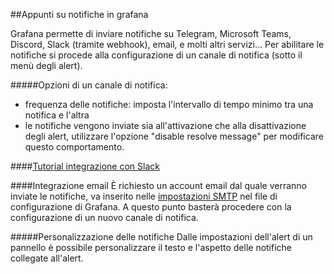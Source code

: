 ##Appunti su notifiche in grafana

Grafana permette di inviare notifiche su Telegram, Microsoft Teams, Discord, Slack (tramite webhook), email, e molti altri servizi...
Per abilitare le notifiche si procede alla configurazione di un canale di notifica (sotto il menù degli alert).

#####Opzioni di un canale di notifica:
- frequenza delle notifiche: imposta l'intervallo di tempo minimo tra una notifica e l'altra
- le notifiche vengono inviate sia all'attivazione che alla disattivazione degli alert, utilizzare l'opzione "disable resolve message" per modificare questo comportamento.

####[Tutorial integrazione con Slack](https://medium.com/@_oleksii_/grafana-alerting-and-slack-notifications-3affe9d5f688)

####Integrazione email
È richiesto un account email dal quale verranno inviate le notifiche, va inserito nelle [impostazioni SMTP](https://grafana.com/docs/grafana/latest/installation/configuration/#smtp) nel file di configurazione di Grafana.
A questo punto basterà procedere con la configurazione di un nuovo canale di notifica.

#####Personalizzazione delle notifiche
Dalle impostazioni dell'alert di un pannello è possibile personalizzare il testo e l'aspetto delle notifiche collegate all'alert.
